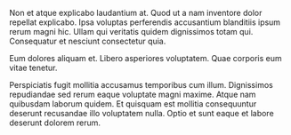 Non et atque explicabo laudantium at. Quod ut a nam inventore dolor repellat explicabo. Ipsa voluptas perferendis accusantium blanditiis ipsum rerum magni hic. Ullam qui veritatis quidem dignissimos totam qui. Consequatur et nesciunt consectetur quia.
 Eum dolores aliquam et. Libero asperiores voluptatem. Quae corporis eum vitae tenetur.
 Perspiciatis fugit mollitia accusamus temporibus cum illum. Dignissimos repudiandae sed rerum eaque voluptate magni maxime. Atque nam quibusdam laborum quidem. Et quisquam est mollitia consequuntur deserunt recusandae illo voluptatem nulla. Optio et sunt eaque et labore deserunt dolorem rerum.